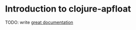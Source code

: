 # Introduction to clojure-apfloat

TODO: write [great documentation](http://jacobian.org/writing/what-to-write/)
